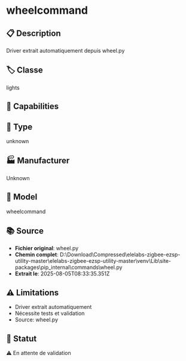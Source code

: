 # wheelcommand

## 📋 Description
Driver extrait automatiquement depuis wheel.py

## 🏷️ Classe
lights

## 🔧 Capabilities


## 📡 Type
unknown

## 🏭 Manufacturer
Unknown

## 📱 Model
wheelcommand

## 📚 Source
- **Fichier original**: wheel.py
- **Chemin complet**: D:\Download\Compressed\elelabs-zigbee-ezsp-utility-master\elelabs-zigbee-ezsp-utility-master\venv\Lib\site-packages\pip\_internal\commands\wheel.py
- **Extrait le**: 2025-08-05T08:33:35.351Z

## ⚠️ Limitations
- Driver extrait automatiquement
- Nécessite tests et validation
- Source: wheel.py

## 🚀 Statut
⚠️ En attente de validation
